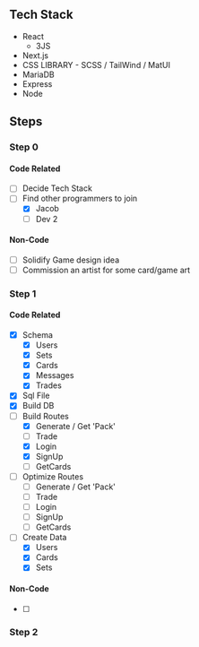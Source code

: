 ## Tech Stack
* React
  * 3JS
* Next.js
* CSS LIBRARY - SCSS / TailWind / MatUI
* MariaDB
* Express
* Node


## Steps

### Step 0
#### Code Related
- [ ] Decide Tech Stack
- [ ] Find other programmers to join
  - [x] Jacob
  - [ ] Dev 2

#### Non-Code
- [ ] Solidify Game design idea
- [ ] Commission an artist for some card/game art

### Step 1
#### Code Related
- [x] Schema
  - [x] Users
  - [x] Sets
  - [x] Cards
  - [x] Messages
  - [x] Trades
- [x] Sql File
- [x] Build DB
- [ ] Build Routes
  - [x] Generate / Get 'Pack'
  - [ ] Trade
  - [x] Login
  - [x] SignUp
  - [ ] GetCards
- [ ] Optimize Routes
  - [ ] Generate / Get 'Pack'
  - [ ] Trade
  - [ ] Login
  - [ ] SignUp
  - [ ] GetCards
- [ ] Create Data
  - [x] Users
  - [x] Cards
  - [x] Sets

#### Non-Code
- [ ]

### Step 2
